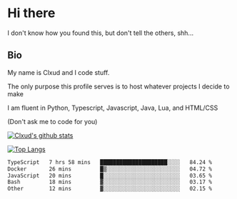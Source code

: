 

# Hi there
I don't know how you found this, but don't tell the others, shh...

## Bio
My name is Clxud and I code stuff.

The only purpose this profile serves is to host whatever projects I decide to make

I am fluent in Python, Typescript, Javascript, Java, Lua, and HTML/CSS



(Don't ask me to code for you)

[![Clxud's github stats](https://github-readme-stats.vercel.app/api?username=cloudwithax&count_private=true&theme=dark&show_icons=true)](https://github.com/anuraghazra/github-readme-stats) 

[![Top Langs](https://github-readme-stats.vercel.app/api/top-langs/?username=cloudwithax&theme=dark)](https://github.com/anuraghazra/github-readme-stats)

<!--START_SECTION:waka-->

```txt
TypeScript   7 hrs 58 mins   █████████████████████░░░░   84.24 %
Docker       26 mins         █▒░░░░░░░░░░░░░░░░░░░░░░░   04.72 %
JavaScript   20 mins         █░░░░░░░░░░░░░░░░░░░░░░░░   03.65 %
Bash         18 mins         ▓░░░░░░░░░░░░░░░░░░░░░░░░   03.17 %
Other        12 mins         ▓░░░░░░░░░░░░░░░░░░░░░░░░   02.15 %
```

<!--END_SECTION:waka-->







